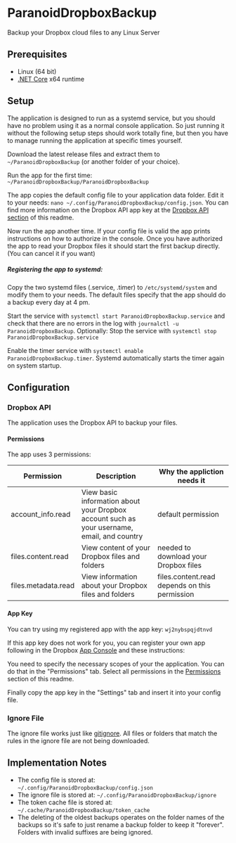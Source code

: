 # ParanoidDropboxBackup
Backup your Dropbox cloud files to any Linux Server

## Prerequisites

- Linux (64 bit)
- [.NET Core](https://dotnet.microsoft.com/download) x64 runtime

## Setup

The application is designed to run as a systemd service, but you should have no problem using it as a normal console application. So just running it without the following setup steps should work totally fine, but then you have to manage running the application at specific times yourself.

Download the latest release files and extract them to `~/ParanoidDropboxBackup` (or another folder of your choice). 

Run the app for the first time: `~/ParanoidDropboxBackup/ParanoidDropboxBackup`

The app copies the default config file to your application data folder. Edit it to your needs: `nano ~/.config/ParanoidDropboxBackup/config.json`. You can find more information on the Dropbox API app key at the [Dropbox API section](https://github.com/Thomi7/ParanoidDropboxBackup#dropbox-api) of this readme.

Now run the app another time. If your config file is valid the app prints instructions on how to authorize in the console. Once you have authorized the app to read your Dropbox files it should start the first backup directly. (You can cancel it if you want)

##### Registering the app to systemd:

Copy the two systemd files (.service, .timer) to `/etc/systemd/system` and modify them to your needs. The default files specify that the app should do a backup every day at 4 pm.

Start the service with `systemctl start ParanoidDropboxBackup.service` and check that there are no errors in the log with `journalctl -u ParanoidDropboxBackup`. Optionally: Stop the service with `systemctl stop ParanoidDropboxBackup.service` 

Enable the timer service with `systemctl enable ParanoidDropboxBackup.timer`. Systemd automatically starts the timer again on system startup.

## Configuration

### Dropbox API

The application uses the Dropbox API to backup your files. 

#### Permissions

The app uses 3 permissions:

| Permission          | Description                                                                                 | Why the appliction needs it                   |
| ------------------- | ------------------------------------------------------------------------------------------- | --------------------------------------------- |                                             
| account_info.read   | View basic information about your Dropbox account such as your username, email, and country | default permission                            |
| files.content.read  | View content of your Dropbox files and folders                                              | needed to download your Dropbox files         |
| files.metadata.read | View information about your Dropbox files and folders                                       | files.content.read depends on this permission |                                       

#### App Key

You can try using my registered app with the app key: `wj2nybspqjdtnvd`

If this app key does not work for you, you can register your own app following in the Dropbox [App Console](https://www.dropbox.com/developers/apps) and these instructions:

You need to specify the necessary scopes of your the application. You can do that in the "Permissions" tab. Select all permissions in the [Permissions](https://github.com/Thomi7/ParanoidDropboxBackup#permsissions) section of this readme.

Finally copy the app key in the "Settings" tab and insert it into your config file.

### Ignore File

The ignore file works just like [gitignore](https://git-scm.com/docs/gitignore). All files or folders that match the rules in the ignore file are not being downloaded.

## Implementation Notes

- The config file is stored at: `~/.config/ParanoidDropboxBackup/config.json`
- The ignore file is stored at: `~/.config/ParanoidDropboxBackup/ignore`
- The token cache file is stored at: `~/.cache/ParanoidDropboxBackup/token_cache`
- The deleting of the oldest backups operates on the folder names of the backups so it's safe to just rename a backup folder to keep it "forever". Folders with invalid suffixes are being ignored.
